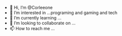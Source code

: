 - 👋 Hi, I’m @Corleeone
- 👀 I’m interested in ...programing and gaming and tech
- 🌱 I’m currently learning ...
- 💞️ I’m looking to collaborate on ...
- 📫 How to reach me ...

<!---
Corleeone/Corleeone is a ✨ special ✨ repository because its `README.md` (this file) appears on your GitHub profile.
You can click the Preview link to take a look at your changes.
--->
